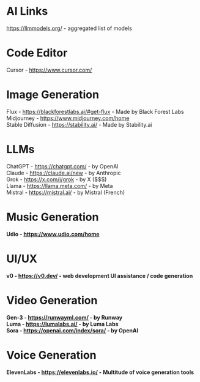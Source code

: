 # AI Links

https://llmmodels.org/ - aggregated list of models

# Code Editor

Cursor - https://www.cursor.com/<br />

# Image Generation

Flux - https://blackforestlabs.ai/#get-flux - Made by Black Forest Labs<br />
Midjourney - https://www.midjourney.com/home<br />
Stable Diffusion - https://stability.ai/ - Made by Stability.ai<br />

# LLMs

ChatGPT - https://chatgpt.com/ - by OpenAI<br />
Claude - https://claude.ai/new - by Anthropic<br />
Grok - https://x.com/i/grok - by X ($$$)<br />
Llama - https://llama.meta.com/ - by Meta<br />
Mistral - https://mistral.ai/ - by Mistral (French)<b />

# Music Generation

Udio - https://www.udio.com/home<br />

# UI/UX

v0 - https://v0.dev/ - web development UI assistance / code generation

# Video Generation

Gen-3 - https://runwayml.com/ - by Runway<br />
Luma - https://lumalabs.ai/ - by Luma Labs<br />
Sora - https://openai.com/index/sora/ - by OpenAI<br />

# Voice Generation

ElevenLabs - https://elevenlabs.io/ - Multitude of voice generation tools<br />
